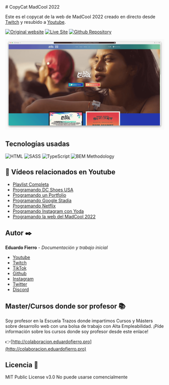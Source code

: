 <base target="_blank">
# CopyCat MadCool 2022

Este es el copycat de la web de MadCool 2022 creado en directo desde [Twitch](https://twitch.tv/eduardofierropro) y resubido a [Youtube](https://youtu.be/mozRjGUSOm8).

[![Original website](https://img.shields.io/static/v1?label=&message=Original%20Site&color=0ABF53&style=for-the-badge)](https://madcoolfestival.es/)
[![Live Site](https://img.shields.io/static/v1?label=&message=Live%20Site&color=red&style=for-the-badge)](https://eduardofierropro.github.io/Madcool-2022/)
[![Github Repository](https://img.shields.io/static/v1?label=&message=Github%20Repository&color=000000&style=for-the-badge&logo=github&logoColor=white)](https://github.com/eduardofierropro/Madcool-2022)

![Imagen del proyecto](https://github.com/eduardofierropro/Madcool-2022/blob/main/assets/home1.png)

## Tecnologías usadas
![HTML](https://img.shields.io/static/v1?label=&message=Html&color=orange&logo=html5&logoColor=white&style=for-the-badge)
![SASS](https://img.shields.io/static/v1?label=&message=SASS&color=CC6699&logo=sass&logoColor=white&style=for-the-badge)
![TypeScript](https://img.shields.io/static/v1?label=&message=TypeScript&color=3178C6&logo=typescript&logoColor=white&style=for-the-badge)
![BEM Methodology](https://img.shields.io/static/v1?label=&message=BEM%20Methodology&color=17A1E6&logo=bem&logoColor=white&style=for-the-badge)


## 🔴 Vídeos relacionados en Youtube 

* [Playlist Completa](https://www.youtube.com/playlist?list=PLJpymL0goBgETNW1I1rmuTUl-yoaRDUe5)
* [Programando DC Shoes USA](https://youtu.be/nUu--X0mmlo)
* [Programando un Portfolio](https://youtu.be/XAwXz2w3vlg)
* [Programando Google Stadia](https://youtu.be/LtyWVeFE4uM)
* [Programando Netflix](https://youtu.be/WCUASu4V258)
* [Programando Instagram con Yoda](https://youtu.be/JWV2rgTnbFQ)
* [Programando la web del MadCool 2022](https://youtu.be/mozRjGUSOm8)

## Autor ✒️

**Eduardo Fierro** - *Documentación y trabajo inicial*

* [Youtube](https://youtube.com/EduardoFierroPro?sub_confirmation=1)
* [Twitch](https://twitch.tv/eduardofierropro)
* [TikTok](https://www.tiktok.com/@eduardofierro.pro?)
* [Github](https://github.com/eduardofierropro)
* [Instagram](https://instagram.com/eduardofierro.pro)
* [Twitter](https://twitter.com/edfierropro)
* [Discord](https://discord.gg/t4Txush)

## Master/Cursos donde sor profesor 📚

Soy profesor en la Escuela Trazos donde impartimos Cursos y Másters sobre desarrollo web con una bolsa de trabajo con Alta Empleabilidad. ¡Píde información sobre los cursos donde soy profesor desde este enlace!

👉[http://colaboracion.eduardofierro.pro](http://colaboracion.eduardofierro.pro)

## Licencia 📄

MIT Public License v3.0
No puede usarse comencialmente

